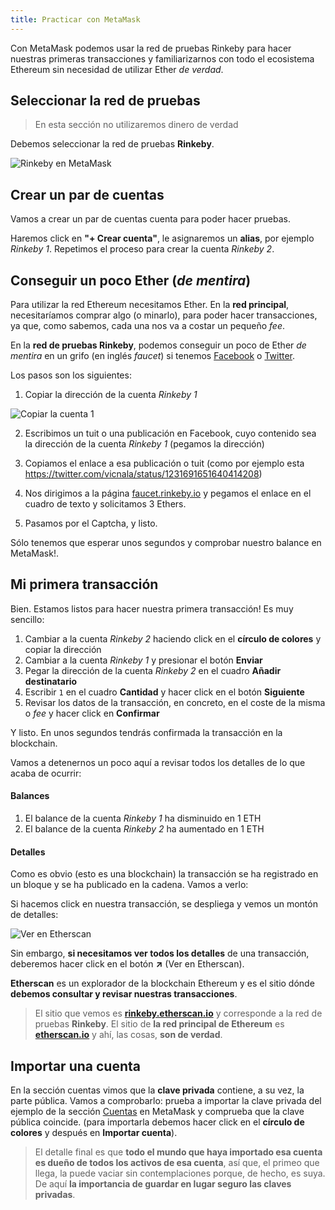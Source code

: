 ```yaml
---
title: Practicar con MetaMask
---
```


Con MetaMask podemos usar la red de pruebas Rinkeby para hacer nuestras primeras transacciones y familiarizarnos con todo el ecosistema Ethereum sin necesidad de utilizar Ether _de verdad_.

## Seleccionar la red de pruebas

> En esta sección no utilizaremos dinero de verdad

Debemos seleccionar la red de pruebas **Rinkeby**.

![Rinkeby en MetaMask](/alandalus-token-doc/img/metamask-rinkeby.png)

## Crear un par de cuentas

Vamos a crear un par de cuentas cuenta para poder hacer pruebas.

Haremos click en **"+ Crear cuenta"**, le asignaremos un **alias**, por ejemplo _Rinkeby 1_. Repetimos el proceso para crear la cuenta _Rinkeby 2_.

## Conseguir un poco Ether (_de mentira_)

Para utilizar la red Ethereum necesitamos Ether. En la **red principal**, necesitaríamos comprar algo (o minarlo), para poder hacer transacciones, ya que, como sabemos, cada una nos va a costar un pequeño _fee_.

En la **red de pruebas Rinkeby**, podemos conseguir un poco de Ether _de mentira_ en un grifo (en inglés _faucet_) si tenemos [Facebook](https://faucet.rinkeby.io/) o [Twitter](https://twitter.com/).

Los pasos son los siguientes:

1. Copiar la dirección de la cuenta _Rinkeby 1_

![Copiar la cuenta 1](/alandalus-token-doc/img/copy-address.png)

2. Escribimos un tuit o una publicación en Facebook, cuyo contenido sea la dirección de la cuenta _Rinkeby 1_ (pegamos la dirección)

3. Copiamos el enlace a esa publicación o tuit (como por ejemplo esta https://twitter.com/vicnala/status/1231691651640414208)

4. Nos dirigimos a la página [faucet.rinkeby.io](https://faucet.rinkeby.io/) y pegamos el enlace en el cuadro de texto y solicitamos 3 Ethers.

5. Pasamos por el Captcha, y listo.

Sólo tenemos que esperar unos segundos y comprobar nuestro balance en MetaMask!.


## Mi primera transacción

Bien. Estamos listos para hacer nuestra primera transacción! Es muy sencillo:

1. Cambiar a la cuenta _Rinkeby 2_ haciendo click en el **círculo de colores** y copiar la dirección
2. Cambiar a la cuenta _Rinkeby 1_ y presionar el botón **Enviar**
3. Pegar la dirección de la cuenta _Rinkeby 2_ en el cuadro **Añadir destinatario**
4. Escribir `1` en el cuadro **Cantidad** y hacer click en el botón **Siguiente**
5. Revisar los datos de la transacción, en concreto, en el coste de la misma o _fee_ y hacer click en **Confirmar**

Y listo. En unos segundos tendrás confirmada la transacción en la blockchain.

Vamos a detenernos un poco aquí a revisar todos los detalles de lo que acaba de ocurrir:

#### Balances

1. El balance de la cuenta _Rinkeby 1_ ha disminuido en 1 ETH
2. El balance de la cuenta _Rinkeby 2_ ha aumentado en 1 ETH

#### Detalles

Como es obvio (esto es una blockchain) la transacción se ha registrado en un bloque y se ha publicado en la cadena. Vamos a verlo:

Si hacemos click en nuestra transacción, se despliega y vemos un montón de detalles:

![Ver en Etherscan](/alandalus-token-doc/img/view-in-etherescan.png)



Sin embargo, **si necesitamos ver todos los detalles** de una transacción, deberemos hacer click en el botón **↗** (Ver en Etherscan).

**Etherscan** es un explorador de la blockchain Ethereum y es el sitio dónde **debemos consultar y revisar nuestras transacciones**.

> El sitio que vemos es **[rinkeby.etherscan.io](https://rinkeby.etherscan.io)** y corresponde a la red de pruebas **Rinkeby**. El sitio de **la red principal de Ethereum** es **[etherscan.io](https://etherscan.io)** y ahí, las cosas, **son de verdad**.

## Importar una cuenta

En la sección cuentas vimos que la **clave privada** contiene, a su vez, la parte pública. Vamos a comprobarlo: prueba a importar la clave privada del ejemplo de la sección [Cuentas](/alandalus-token-doc/docs/ethereum-accounts) en MetaMask y comprueba que la clave pública coincide. (para importarla debemos hacer click en el **círculo de colores** y después en **Importar cuenta**).

> El detalle final es que **todo el mundo que haya importado esa cuenta es dueño de todos los activos de esa cuenta**, así que, el primeo que llega, la puede vaciar sin contemplaciones porque, de hecho, es suya. De aquí **la importancia de guardar en lugar seguro las claves privadas**.

